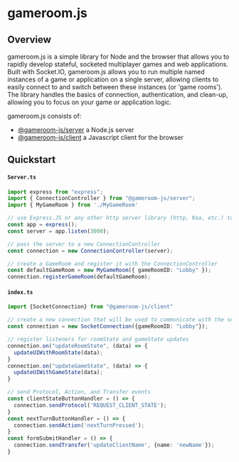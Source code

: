 # gameroom.js

## Overview

gameroom.js is a simple library for Node and the browser that allows you to rapidly develop stateful, socketed multiplayer games and web applications. Built with Socket.IO, gameroom.js allows you to run multiple named instances of a game or application on a single server, allowing clients to easily connect to and switch between these instances (or 'game rooms'). The library handles the basics of connection, authentication, and clean-up, allowing you to focus on your game or application logic. 

gameroom.js consists of:

- [@gameroom-js/server](https://github.com/jbierfeldt/gameroom-js/tree/master/packages/server) a Node.js server
- [@gameroom-js/client](https://github.com/jbierfeldt/gameroom-js/tree/master/packages/client) a Javascript client for the browser

## Quickstart

#### **`Server.ts`**
```typescript
import express from "express";
import { ConnectionController } from "@gameroom-js/server";
import { MyGameRoom } from './MyGameRoom'

// use Express.JS or any other http server library (http, Koa, etc.) to create a server
const app = express();
const server = app.listen(3000);

// pass the server to a new ConnectionController
const connection = new ConnectionController(server);

// create a GameRoom and register it with the ConnectionController
const defaultGameRoom = new MyGameRoom({ gameRoomID: "Lobby" });
connection.registerGameRoom(defaultGameRoom);
```

#### **`index.ts`**
```typescript
import {SocketConnection} from "@gameroom-js/client"

// create a new connection that will be used to communicate with the server via websockets
const connection = new SocketConnection({gameRoomID: "Lobby"});

// register listeners for roomState and gameState updates
connection.on("updateRoomState", (data) => {
  updateUIWithRoomState(data);
}
connection.on("updateGameState", (data) => {
  updateUIWithGameState(data);
}

// send Protocol, Action, and Transfer events
const clientStateButtonHandler = () => {
  connection.sendProtocol('REQUEST_CLIENT_STATE');
}
const nextTurnButtonHandler = () => {
  connection.sendAction('nextTurnPressed');
}
const formSubmitHandler = () => {
  connection.sendTransfer('updateClientName', {name: 'newName'});
}
```
